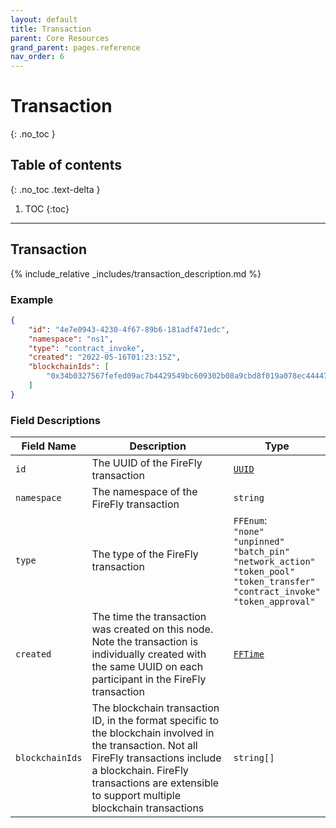 ```yaml
---
layout: default
title: Transaction
parent: Core Resources
grand_parent: pages.reference
nav_order: 6
---
```


# Transaction
{: .no_toc }

## Table of contents
{: .no_toc .text-delta }

1. TOC
{:toc}

---
## Transaction

{% include_relative _includes/transaction_description.md %}

### Example

```json
{
    "id": "4e7e0943-4230-4f67-89b6-181adf471edc",
    "namespace": "ns1",
    "type": "contract_invoke",
    "created": "2022-05-16T01:23:15Z",
    "blockchainIds": [
        "0x34b0327567fefed09ac7b4429549bc609302b08a9cbd8f019a078ec44447593d"
    ]
}
```

### Field Descriptions

| Field Name | Description | Type |
|------------|-------------|------|
| `id` | The UUID of the FireFly transaction | [`UUID`](simpletypes#uuid) |
| `namespace` | The namespace of the FireFly transaction | `string` |
| `type` | The type of the FireFly transaction | `FFEnum`:<br/>`"none"`<br/>`"unpinned"`<br/>`"batch_pin"`<br/>`"network_action"`<br/>`"token_pool"`<br/>`"token_transfer"`<br/>`"contract_invoke"`<br/>`"token_approval"` |
| `created` | The time the transaction was created on this node. Note the transaction is individually created with the same UUID on each participant in the FireFly transaction | [`FFTime`](simpletypes#fftime) |
| `blockchainIds` | The blockchain transaction ID, in the format specific to the blockchain involved in the transaction. Not all FireFly transactions include a blockchain. FireFly transactions are extensible to support multiple blockchain transactions | `string[]` |

